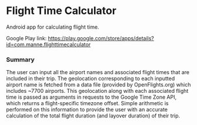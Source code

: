 # Flight Time Calculator
Android app for calculating flight time.

Google Play link:
https://play.google.com/store/apps/details?id=com.manne.flighttimecalculator

### Summary
The user can input all the airport names and associated flight times that are included in their trip. The geolocation corresponding to each inputted airport name is fetched from a data file (provided by OpenFlights.org) which includes ~7700 airports. This geolocation along with each associated flight time is passed as arguments in requests to the Google Time Zone API, which returns a flight-specific timezone offset. Simple arithmetic is performed on this information to provide the user with an accurate calculation of the total flight duration (and layover duration) of their trip.
